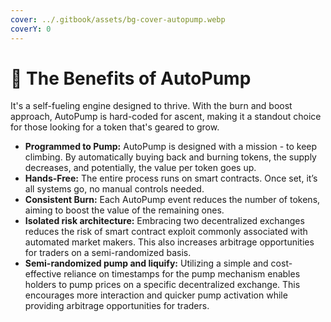 ```yaml
---
cover: ../.gitbook/assets/bg-cover-autopump.webp
coverY: 0
---
```


# 🛫 The Benefits of AutoPump

It's a self-fueling engine designed to thrive. With the burn and boost approach, AutoPump is hard-coded for ascent, making it a standout choice for those looking for a token that's geared to grow.

* **Programmed to Pump:** AutoPump is designed with a mission - to keep climbing. By automatically buying back and burning tokens, the supply decreases, and potentially, the value per token goes up.
* **Hands-Free:** The entire process runs on smart contracts. Once set, it’s all systems go, no manual controls needed.
* **Consistent Burn:** Each AutoPump event reduces the number of tokens, aiming to boost the value of the remaining ones.
* **Isolated risk architecture:** Embracing two decentralized exchanges reduces the risk of smart contract exploit commonly associated with automated market makers. This also increases arbitrage opportunities for traders on a semi-randomized basis.
* **Semi-randomized pump and liquify:** Utilizing a simple and cost-effective reliance on timestamps for the pump mechanism enables holders to pump prices on a specific decentralized exchange. This encourages more interaction and quicker pump activation while providing arbitrage opportunities for traders.